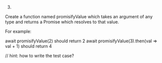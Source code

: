 3. 
Create a function named promisifyValue which takes an argument of any type and returns a Promise which resolves to that value.

For example:

await promisifyValue(2) should return 2
await promisifyValue(3).then(val => val + 1) should return 4

// hint: how to write the test case?
